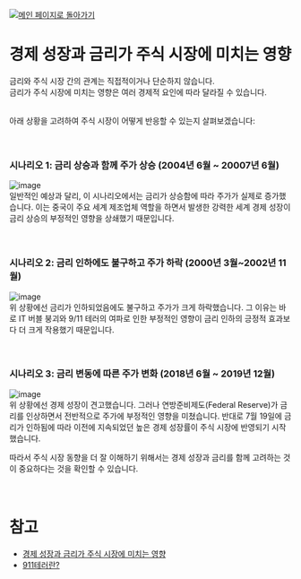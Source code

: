 [![메인 페이지로 돌아가기](https://img.shields.io/badge/메인_페이지로_돌아가기-blueviolet.svg)](https://github.com/juho-creator/Investing/blob/main/KR/README.md)

# 경제 성장과 금리가 주식 시장에 미치는 영향
금리와 주식 시장 간의 관계는 직접적이거나 단순하지 않습니다. </br>
금리가 주식 시장에 미치는 영향은 여러 경제적 요인에 따라 달라질 수 있습니다. </br></br>

아래 상황을 고려하여 주식 시장이 어떻게 반응할 수 있는지 살펴보겠습니다:
</br></br></br>

### 시나리오 1: 금리 상승과 함께 주가 상승 (2004년 6월 ~ 20007년 6월)
![image](https://github.com/juho-creator/Investing/assets/72856990/04a06027-6653-402f-a015-c6a294915d64)  
일반적인 예상과 달리, 이 시나리오에서는 금리가 상승함에 따라 주가가 실제로 증가했습니다. 이는 중국이 주요 세계 제조업체 역할을 하면서 발생한 강력한 세계 경제 성장이 금리 상승의 부정적인 영향을 상쇄했기 때문입니다.
</br></br></br>

### 시나리오 2: 금리 인하에도 불구하고 주가 하락 (2000년 3월~2002년 11월) 
![image](https://github.com/juho-creator/Investing/assets/72856990/d67d0ce8-a424-499e-a59c-abcf185b549e)  
위 상황에선 금리가 인하되었음에도 불구하고 주가가 크게 하락했습니다. 그 이유는 바로 IT 버블 붕괴와 9/11 테러의 여파로 인한 부정적인 영향이 금리 인하의 긍정적 효과보다 더 크게 작용했기 때문입니다.
</br></br></br>

### 시나리오 3: 금리 변동에 따른 주가 변화 (2018년 6월 ~ 2019년 12월)
![image](https://github.com/juho-creator/Investing/assets/72856990/89d4ebe4-cbcb-4c42-92d6-4c12820b9fd5)  
위 상황에선 경제 성장이 견고했습니다. 그러나 연방준비제도(Federal Reserve)가 금리를 인상하면서 전반적으로 주가에 부정적인 영향을 미쳤습니다. 반대로 7월 19일에 금리가 인하됨에 따라 이전에 지속되었던 높은 경제 성장률이 주식 시장에 반영되기 시작했습니다.
</br>

따라서 주식 시장 동향을 더 잘 이해하기 위해서는 경제 성장과 금리를 함께 고려하는 것이 중요하다는 것을 확인할 수 있습니다.
</br></br></br>

# 참고
- [경제 성장과 금리가 주식 시장에 미치는 영향](https://www.youtube.com/watch?v=RazNP3M2SPM&list=PLl2h7tHtrGhyKkVi9rYAhkNu3Q_pLSUml&index=14)
- [911테러란?](https://www.britannica.com/event/September-11-attacks)
